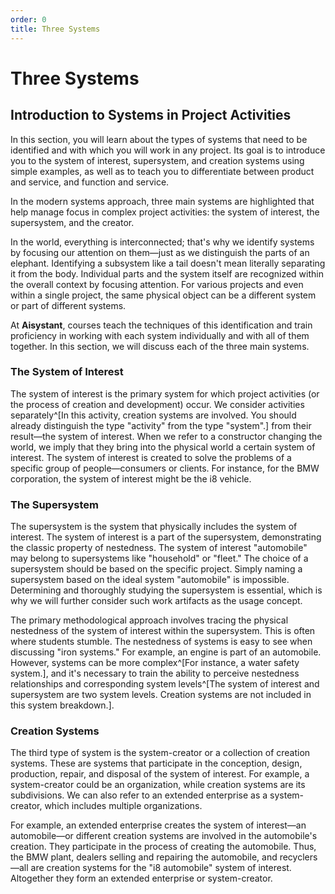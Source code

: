 ```yaml
---
order: 0
title: Three Systems
---
```


# Three Systems

## Introduction to Systems in Project Activities

In this section, you will learn about the types of systems that need to be identified and with which you will work in any project. Its goal is to introduce you to the system of interest, supersystem, and creation systems using simple examples, as well as to teach you to differentiate between product and service, and function and service.

In the modern systems approach, three main systems are highlighted that help manage focus in complex project activities: the system of interest, the supersystem, and the creator.

In the world, everything is interconnected; that's why we identify systems by focusing our attention on them—just as we distinguish the parts of an elephant. Identifying a subsystem like a tail doesn't mean literally separating it from the body. Individual parts and the system itself are recognized within the overall context by focusing attention. For various projects and even within a single project, the same physical object can be a different system or part of different systems.

At **Aisystant**, courses teach the techniques of this identification and train proficiency in working with each system individually and with all of them together. In this section, we will discuss each of the three main systems.

### The System of Interest

The system of interest is the primary system for which project activities (or the process of creation and development) occur. We consider activities separately^[In this activity, creation systems are involved. You should already distinguish the type "activity" from the type "system".] from their result—the system of interest. When we refer to a constructor changing the world, we imply that they bring into the physical world a certain system of interest. The system of interest is created to solve the problems of a specific group of people—consumers or clients. For instance, for the BMW corporation, the system of interest might be the i8 vehicle.

### The Supersystem

The supersystem is the system that physically includes the system of interest. The system of interest is a part of the supersystem, demonstrating the classic property of nestedness. The system of interest "automobile" may belong to supersystems like "household" or "fleet." The choice of a supersystem should be based on the specific project. Simply naming a supersystem based on the ideal system "automobile" is impossible. Determining and thoroughly studying the supersystem is essential, which is why we will further consider such work artifacts as the usage concept.

The primary methodological approach involves tracing the physical nestedness of the system of interest within the supersystem. This is often where students stumble. The nestedness of systems is easy to see when discussing "iron systems." For example, an engine is part of an automobile. However, systems can be more complex^[For instance, a water safety system.], and it's necessary to train the ability to perceive nestedness relationships and corresponding system levels^[The system of interest and supersystem are two system levels. Creation systems are not included in this system breakdown.].

### Creation Systems

The third type of system is the system-creator or a collection of creation systems. These are systems that participate in the conception, design, production, repair, and disposal of the system of interest. For example, a system-creator could be an organization, while creation systems are its subdivisions. We can also refer to an extended enterprise as a system-creator, which includes multiple organizations.

For example, an extended enterprise creates the system of interest—an automobile—or different creation systems are involved in the automobile's creation. They participate in the process of creating the automobile. Thus, the BMW plant, dealers selling and repairing the automobile, and recyclers—all are creation systems for the "i8 automobile" system of interest. Altogether they form an extended enterprise or system-creator.
